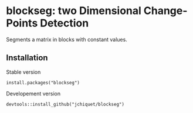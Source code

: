 # blockseg: two Dimensional Change-Points Detection

Segments a matrix in blocks with constant values.

## Installation

Stable version
```
install.packages("blockseg")
```

Developement version

```
devtools::install_github("jchiquet/blockseg")
```
